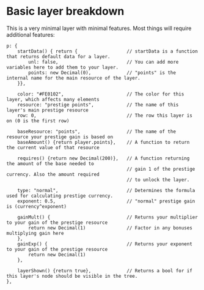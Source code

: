 # Basic layer breakdown

This is a very minimal layer with minimal features. Most things will require additional features:

    p: {
        startData() { return {                  // startData is a function that returns default data for a layer. 
            unl: false,                         // You can add more variables here to add them to your layer.
            points: new Decimal(0),             // "points" is the internal name for the main resource of the layer.
        }},

        color: "#FE0102",                       // The color for this layer, which affects many elements
        resource: "prestige points",            // The name of this layer's main prestige resource
        row: 0,                                 // The row this layer is on (0 is the first row)

        baseResource: "points",                 // The name of the resource your prestige gain is based on
        baseAmount() {return player.points},    // A function to return the current value of that resource

        requires() {return new Decimal(200)},   // A function returning the amount of the base needed to
                                                // gain 1 of the prestige currency. Also the amount required
                                                // to unlock the layer.
        
        type: "normal",                         // Determines the formula used for calculating prestige currency.
        exponent: 0.5,                          // "normal" prestige gain is (currency^exponent)

        gainMult() {                            // Returns your multiplier to your gain of the prestige resource
            return new Decimal(1)               // Factor in any bonuses multiplying gain here
        },
        gainExp() {                             // Returns your exponent to your gain of the prestige resource
            return new Decimal(1)
        },

        layerShown() {return true},             // Returns a bool for if this layer's node should be visible in the tree.
    },